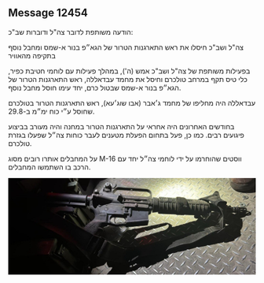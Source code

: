 ## Message 12454

הודעה משותפת לדובר צה"ל ודוברות שב"כ:

 צה"ל ושב"כ חיסלו את ראש התארגנות הטרור של הגא״פ בנור א-שמס ומחבל נוסף בתקיפה מהאוויר 

בפעילות משותפת של צה"ל ושב"כ אמש (ה'), במהלך פעילות עם לוחמי חטיבת כפיר, כלי טיס תקף במרחב טולכרם וחיסל את מחמד עבדאללה, ראש התארגנות הטרור של הגא״פ בנור א-שמס שבטול כרם, יחד עימו חוסל מחבל נוסף.

עבדאללה היה מחליפו של מחמד ג׳אבר (אבו שוג׳עא), ראש התארגנות הטרור בטולכרם שחוסל ע״י כוח ימ״מ ב-29.8. 

בחודשים האחרונים היה אחראי על התארגנות הטרור במחנה והיה מעורב בביצוע פיגועים רבים. כמו כן, פעל בתחום הפעלת מטענים לעבר כוחות צה״ל שפעלו בגזרת טולכרם.

על המחבלים אותרו רובים מסוג M-16 ווסטים שהוחרמו על ידי לוחמי צה״ל יחד עם הרכב בו השתמשו המחבלים.

![Photo](12454/12454_photo.jpg)
